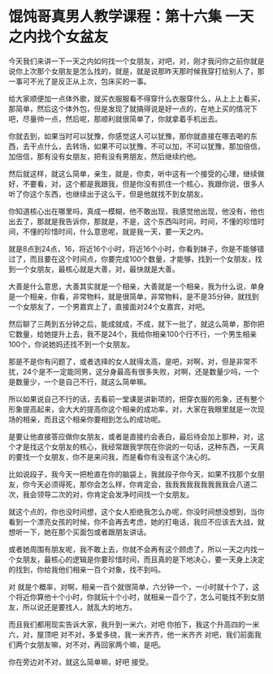 # 馄饨哥真男人教学课程：第十六集 一天之内找个女盆友

今天我们来讲一下一天之内如何找一个女朋友，对吧，对，刚才我问你之前你就是说你上次那个女朋友是怎么找的，就是，就是说那昨天那时候我穿打给别人了，那一事可不光了是反正从上次，包床买的一事。

给大家顺便加一点体外歌，就买衣服服看不得穿什么衣服穿什么，从上上上看买，那简单，然后这个体外包，但是发现了就搞得说是好一点的，在地上买的情况下吧，尽量帅一点，然后呢，那顺利就很简单了，你就拿着手机出去。

你就去到，如果当时可以犹豫，你感觉这人可以犹豫，那你就直接在哪去喝的东西，去干点什么，去转场，如果不可以犹豫，不可以加，不可以犹豫，那加倍信，加倍信，那有没有女朋友，把有没有男朋友，然后继续约他。

然后就这样，就这么简单，亲生，就是，你卖，听中这有一个接受的心理，继续做好，不要看，对，这个都是我跟我，但是你没有抓住一个核心，我跟你说，很多人听了你这个东西，也继续出于这么干，但是他就找不到女朋友。

你知道核心出在哪里吗，真成一模糊，他不敢出现，我感觉他出现，他没有，他也出去了，那就是我告诉你，那就是，不是，这个东西叫时间，时间，不懂的珍惜时间，不懂的珍惜时间，什么意思呢，就是我一天，要一天之内。

就是8点到24点，16，将近16个小时，将近16个小时，你看到妹子，你是不能够错过了，而且要在这个时间点，你要完成100个数量，才能够，找到一个女朋友，找到一个女朋友，最核心就是大善，对，最快就是大善。

大善是什么意思，大善其实就是一个相亲，大善就是一个相亲，我为什么说，单身是一个相亲，你看，非常物料，就是很简单，非常物料，是不是35分钟，就找到一个女朋友了，一个男嘉宾上了，直接面对24个女嘉宾，对吧。

然后聊了三两到五分钟之后，能成就成，不成，就下一批了，就这么简单，那你把它数量，给她提升上去，我不是24个，我给你相亲100个行不行，一个男生相亲100个，你说她妈还找不到一个女朋友。

那是不是你有问题了，或者选择的女人就得太高，是吧，对啊，对，但是非常不扰，24个是不一定能同男，这分身最高有很多失败，对啊，还是数量少吗，一个是数量少，一个是自己不行，就这么简单嘛。

所以如果说自己不行的话，去看前一堂课是讲新项的，把穿衣服的形象，还有整个形象提高起来，会大大的提高你这个相亲的成功率，对，大家在我眼里就是一次现场的相亲，而且这个相亲你要相到怎么的成功呢。

是要让他直接答应做你女朋友，或者是直接约会表白，最后待会加上那种，对，这个才是找这个女朋友的核心，我经常跟我学院在你说的一句话，这种东西，一天真的要找一个女朋友，你不是来问我，而是看你有没有这个决心的。

比如说段子，我今天一把枪直在你的脑袋上，我就段子你今天，如果不找那个女朋友，你今天必须得死，那你会怎么样，你肯定会，我我我我我我我我我会八道二次，我会领导二次的对，你肯定会发净时间找一个女朋友。

就这个点的，你也没时间想，这个女人拒绝我怎么办呢，你没时间想没想到，当你看到一个漂亮女孩的时候，你不会再去考虑，她的打电话，我应不应该去大战，就想听一下，她在那个买面包或者跟朋友讲话。

或者她周围有朋友呢，我不敢上去，你就不会再有这个顾虑了，所以一天之内找一个女朋友，最核心的逻辑是你要珍惜时间，而且真的是下地决心，要一天身上决定的找到，你给我他们相亲一百个对象，找不到吗。

对 就是个概率，对啊，相亲一百个就很简单，六分钟一个，一小时就十个了，这个将近你算他十个小时，你就玩十个小时，就相亲一百个了，怎么可能找不到女朋友，所以说还是要找人，就乱大的地方。

而且我们都用现实告诉大家，我升到一米六，对吧 你拍下，我这个升高四的一米六，对，屋顶吧 对不对，多爱多绕，我一米齐齐，他一米齐齐 对吧，我们前面我们两个女朋友嘛，对不对，再回家两个嘛，是吧。

你在旁边对不对，就这么简单嘛，好吧 接受。